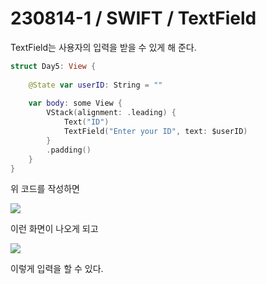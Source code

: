 # 230814-1 / SWIFT / TextField

TextField는 사용자의 입력을 받을 수 있게 해 준다.

```swift
struct Day5: View {
    
    @State var userID: String = ""
    
    var body: some View {
        VStack(alignment: .leading) {
            Text("ID")
            TextField("Enter your ID", text: $userID)
        }
        .padding()
    }
}
```

위 코드를 작성하면 

<img src="/Users/mac/Desktop/TIL/사진/스크린샷 2023-08-14 오후 11.57.18.png">

이런 화면이 나오게 되고

<img src="/Users/mac/Desktop/TIL/사진/스크린샷 2023-08-14 오후 11.56.19.png">

이렇게 입력을 할 수 있다.